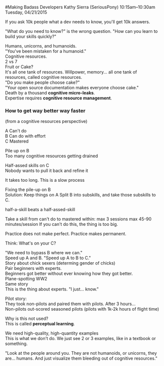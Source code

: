 #Making Badass Developers
Kathy Sierra (SeriousPony)
10:15am–10:30am Tuesday, 04/21/2015

If you ask 10k people what a dev needs to know, you'll get 10k answers.

"What do you need to know?" is the wrong question.
"How can you learn to build your skills quickly?"

Humans, unicorns, and humanoids.  
"You've been mistaken for a humanoid."  
Cognitive resources.  
2 vs 7  
Fruit or Cake?  
It's all one tank of resources. Willpower, memory... all one tank of resources, called cognitive resources.  
"Do you make people choose cake?"  
"Your open source documentation makes everyone choose cake."  
Death by a thousand **cognitive micro-leaks**.  
Expertise requires **cognitive resource management**.  

### How to get way better way faster
(from a cognitive resources perspective)

A Can't do  
B Can do with effort  
C Mastered

Pile up on B  
  Too many cognitive resources getting drained

Half-assed skills on C  
  Nobody wants to pull it back and refine it

It takes too long. This is a slow process

Fixing the pile-up on B  
  Solution: Keep things on A
  Split B into subskills, and take those subskills to C.

half-a-skill beats a half-assed-skill

Take a skill from can't do to mastered within:
max 3 sessions
max 45-90 minutes/session
If you can't do this, the thing is too big.

Practice does not make perfect. Practice makes permanent.

Think: What's on your C?

"We need to bypass B where we can."  
Speed up A and B. "Speed up A to B to C."  
Story about chick sexers (determing gender of chicks)  
  Pair beginners with experts.  
  Beginners got better without ever knowing how they got better.  
  Plane-spotting WW2  
    Same story  
  This is the thing about experts. "I just... know."  

Pilot story:  
They took non-pilots and paired them with pilots. After 3 hours...  
Non-pilots out-scored seasoned pilots (pilots with 1k-2k hours of flight time)  

Why is this not used?  
This is called **perceptual learning**.  

We need high-quality, high-quantity examples  
This is what we don't do. We just see 2 or 3 examples, like in a textbook or something.  

"Look at the people around you. They are not humanoids, or unicorns, they are... humans. And just visualize them bleeding out of cognitive resources."
